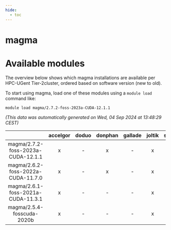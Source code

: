 ```yaml
---
hide:
  - toc
---
```


magma
=====

# Available modules


The overview below shows which magma installations are available per HPC-UGent Tier-2cluster, ordered based on software version (new to old).

To start using magma, load one of these modules using a `module load` command like:

```shell
module load magma/2.7.2-foss-2023a-CUDA-12.1.1
```

*(This data was automatically generated on Wed, 04 Sep 2024 at 13:48:29 CEST)*  

| |accelgor|doduo|donphan|gallade|joltik|shinx|skitty|
| :---: | :---: | :---: | :---: | :---: | :---: | :---: | :---: |
|magma/2.7.2-foss-2023a-CUDA-12.1.1|x|-|x|-|x|-|-|
|magma/2.6.2-foss-2022a-CUDA-11.7.0|x|-|x|-|x|-|-|
|magma/2.6.1-foss-2021a-CUDA-11.3.1|x|-|-|-|x|-|-|
|magma/2.5.4-fosscuda-2020b|x|-|-|-|x|-|-|
